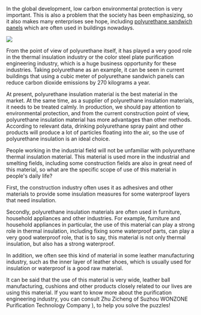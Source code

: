 In the global development, low carbon environmental protection is very important. This is also a problem that the society has been emphasizing, so it also makes many enterprises see hope, including <a href="http://www.wonzonecn.com/products/pu-sandwich-panel/"/>polyurethane sandwich panels</a> which are often used in buildings nowadays.


<img src="https://cdn-ak.f.st-hatena.com/images/fotolife/w/wonzoneconstruction/20190529/20190529184856.jpg"/>


From the point of view of polyurethane itself, it has played a very good role in the thermal insulation industry or the color steel plate purification engineering industry, which is a huge business opportunity for these industries. Taking polyurethane as an example, it can be seen in current buildings that using a cubic meter of polyurethane sandwich panels can reduce carbon dioxide emissions by 270 kilograms a year.

At present, polyurethane insulation material is the best material in the market. At the same time, as a supplier of polyurethane insulation materials, it needs to be treated calmly. In production, we should pay attention to environmental protection, and from the current construction point of view, polyurethane insulation material has more advantages than other methods. According to relevant data, drinking polyurethane spray paint and other products will produce a lot of particles floating into the air, so the use of polyurethane insulation is an ideal choice.

People working in the industrial field will not be unfamiliar with polyurethane thermal insulation material. This material is used more in the industrial and smelting fields, including some construction fields are also in great need of this material, so what are the specific scope of use of this material in people's daily life?

First, the construction industry often uses it as adhesives and other materials to provide some insulation measures for some waterproof layers that need insulation.

Secondly, polyurethane insulation materials are often used in furniture, household appliances and other industries. For example, furniture and household appliances in particular, the use of this material can play a strong role in thermal insulation, including fixing some waterproof parts, can play a very good waterproof role, that is to say, this material is not only thermal insulation, but also has a strong waterproof.

In addition, we often see this kind of material in some leather manufacturing industry, such as the inner layer of leather shoes, which is usually used for insulation or waterproof is a good raw material.

It can be said that the use of this material is very wide, leather ball manufacturing, cushions and other products closely related to our lives are using this material. If you want to know more about the purification engineering industry, you can consult Zhu Zicheng of Suzhou WONZONE Purification Technology Company ), to help you solve the puzzles!
